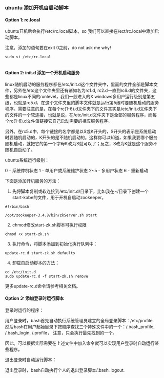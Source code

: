 ### ubuntu 添加开机自启动脚本

#### Option 1: rc.local

ubuntu开机后会执行/etc/rc.local脚本，so 我们可以直接在/ect/rc.local中添加启动脚本。

注意，添加的语句要在exit 0之前，do not ask me why!

```
sudo vi /etc/rc.local


```

#### Option 2: init.d 添加一个开机启动服务

linux随机启动的服务程序都在/etc/init.d这个文件夹中，里面的文件全部是脚本文件，另外在/etc这个文件夹里还有诸如名为rc1.d, rc2.d一直到rc6.d的文件夹，这些都是linux不同的runlevel，我们一般进入的X windows多用户运行级别是第五级，也就是rc5.d，在这个文件夹里的脚本文件就是运行第5级时要随机启动的服务程序。需要注意的是，在每个rc(1-6).d文件夹下的文件其实是/etc/init.d文件夹下的文件的一个软连接，也就是说，在/etc/init.d文件夹下是全部的服务程序，而每个rc(1-6).d文件值链接它自己启动需要的相应服务程序。

另外，在rc5.d中，每个链接的名字都是以S或K开头的，S开头的表示是系统启动时要随机启动的，K开头的是不随机启动的。这样你可以知道，如果我要哪个服务随机启动，就把它的第一个字母K改为S就可以了；反之，S改为K就是这个服务不随机自启动了。

ubuntu系统运行级别：

0 - 系统停机状态
1 - 单用户或系统维护状态
2~5 - 多用户状态
6 - 重新启动

下面是添加开机服务的方法：

1. 先将脚本复制或软连接到/etc/init.d/目录下，比如我在~/目录下创建一个start-kobe的文件，用于开机自启动zookeeper。

```
#!/bin/bash

/opt/zookeeper-3.4.8/bin/zkServer.sh start

```

2. chmod修改start-zk.sh脚本可执行权限

```
chmod +x start-zk.sh

```

3. 执行命令，将脚本添加到初始化执行队列中：

```
update-rc.d start-zk.sh defaults

```

4. 卸载自启动脚本的方法：

```
cd /etc/init.d
sudo update-rc.d -f start-zk.sh remove

```

更多update-rc.d命令请参考相关文档。

#### Option 3: 添加登录时运行脚本

登录时运行的程序：

用户登录时，bash首先自动执行系统管理员建立的全局登录脚本：/etc/profile. 然后bash在用户起始目录下按顺序查找三个特殊文件中的一个：/.bash_profile, /.bash_login, /.profile， 注意，只会执行最先找到的一个。

因此，可以根据实际需要在上述文件中加入命令就可以实现用户登录时自动运行某些程序。

退出登录时自动运行脚本：

退出登录时，bash自动执行个人的退出登录脚本/.bash_logout.
